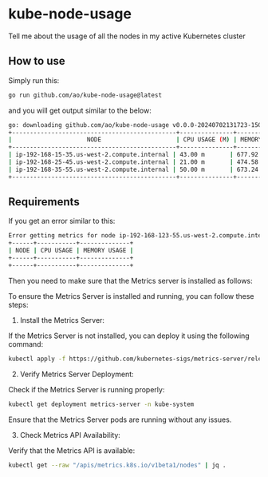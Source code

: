 # kube-node-usage
Tell me about the usage of all the nodes in my active Kubernetes cluster

## How to use

Simply run this:
```bash
go run github.com/ao/kube-node-usage@latest
```

and you will get output similar to the below:
```bash
go: downloading github.com/ao/kube-node-usage v0.0.0-20240702131723-15050cd83a7f
+----------------------------------------------+---------------+--------------------+
|                     NODE                     | CPU USAGE (M) | MEMORY USAGE (MIB) |
+----------------------------------------------+---------------+--------------------+
| ip-192-168-15-35.us-west-2.compute.internal | 43.00 m       | 677.92 MiB         |
| ip-192-168-25-45.us-west-2.compute.internal | 21.00 m       | 474.58 MiB         |
| ip-192-168-35-55.us-west-2.compute.internal | 50.00 m       | 673.24 MiB         |
+----------------------------------------------+---------------+--------------------+
```

## Requirements

If you get an error similar to this:

```bash
Error getting metrics for node ip-192-168-123-55.us-west-2.compute.internal: the server could not find the requested resource (get nodes.metrics.k8s.io ip-192-168-123-55.us-west-2.compute.internal)
+------+-----------+--------------+
| NODE | CPU USAGE | MEMORY USAGE |
+------+-----------+--------------+
+------+-----------+--------------+
```

Then you need to make sure that the Metrics server is installed as follows:

To ensure the Metrics Server is installed and running, you can follow these steps:

1. Install the Metrics Server:

If the Metrics Server is not installed, you can deploy it using the following command:

```bash
kubectl apply -f https://github.com/kubernetes-sigs/metrics-server/releases/latest/download/components.yaml
```

2. Verify Metrics Server Deployment:

Check if the Metrics Server is running properly:

```bash
kubectl get deployment metrics-server -n kube-system
```

Ensure that the Metrics Server pods are running without any issues.

3. Check Metrics API Availability:

Verify that the Metrics API is available:

```bash
kubectl get --raw "/apis/metrics.k8s.io/v1beta1/nodes" | jq .
```
